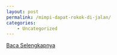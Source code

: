 ```yaml
---
layout: post
permalink: /mimpi-dapat-rokok-di-jalan/
categories:
    - Uncategorized
---
```


[Baca Selengkapnya](/04)